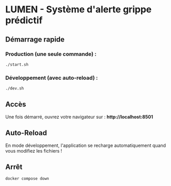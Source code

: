 # LUMEN - Système d'alerte grippe prédictif

## Démarrage rapide

### Production (une seule commande) :
```bash
./start.sh
```

### Développement (avec auto-reload) :
```bash
./dev.sh
```

## Accès

Une fois démarré, ouvrez votre navigateur sur :
**http://localhost:8501**

## Auto-Reload

En mode développement, l'application se recharge automatiquement quand vous modifiez les fichiers !

## Arrêt

```bash
docker compose down
```
